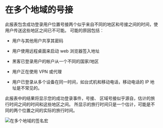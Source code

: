 <properties
    pageTitle="在多个地域的签名宏"
    description="指示的用户在其中两个签名宏的报告似乎来自不同的地区和单元使用户具有上移动这些地区之间已不可能的符号之间的时间。"
    services="active-directory"
    documentationCenter=""
    authors="SSalahAhmed"
    manager="gchander"
    editor=""/>

<tags
    ms.service="active-directory"
    ms.workload="identity"
    ms.tgt_pltfrm="na"
    ms.devlang="na"
    ms.topic="article"
    ms.date="03/04/2016"
    ms.author="saah;kenhoff"/>

# <a name="sign-ins-from-multiple-geographies"></a>在多个地域的号接

此报表包含成功登录用户位置号接两个似乎来自不同的地区和号接之间的时间，使用户传送这些地区之间已不可能。 可能的原因包括︰

- 用户与其他用户共享其密码

- 用户使用远程桌面来启动 web 浏览器签入地址

- 黑客已登录用户的帐户从一个不同的国家/地区

- 用户正在使用 VPN 或代理

- 用户已登录从多个设备在同一时间，如台式机和移动电话，移动电话的 IP 地址是不常见的。

此报表中的结果将显示您的成功登录事件，号接、 区域号接似乎源自，估计的旅行时间之间的时间和这些地区之间。 所显示的旅行时间只是一个估计，可能是不同的两个位置之间的实际的旅行时间。


![在多个地域的签名宏](./media/active-directory-reporting-sign-ins-from-multiple-geographies/signInsFromMultipleGeographies.PNG)
